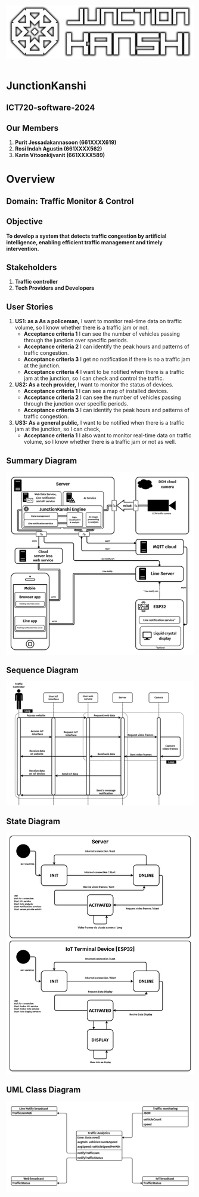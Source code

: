 <br>
<img src="https://github.com/karinzaa/JunctionKanshi/blob/main/images/JunctionKanshiLogoLandscape.png" style="display: block; margin-left: auto; margin-right: auto; width: auto;" alt="JunctionKansh Logo">
</br>

# JunctionKanshi
## ICT720-software-2024
## Our Members
1. **Purit Jessadakannasoon (661XXXX619)**
2. **Rosi Indah Agustin (661XXXX562)**
3. **Karin Vitoonkijvanit (661XXXX589)**

# Overview     
## Domain: Traffic Monitor & Control

## Objective
**To develop a system that detects traffic congestion by artificial intelligence, enabling efficient traffic management and timely intervention.**

## Stakeholders
1. **Traffic controller**
2. **Tech Providers and Developers**

## User Stories
1. **US1: as a As a policeman,** I want to monitor real-time data on traffic volume, so I know whether there is a traffic jam or not.
   - **Acceptance criteria 1** I can see the number of vehicles passing through the junction over specific periods.
   - **Acceptance criteria 2** I can identify the peak hours and patterns of traffic congestion.
   - **Acceptance criteria 3** I get no notification if there is no a traffic jam at the junction.
   - **Acceptance criteria 4** I want to be notified when there is a traffic jam at the junction, so I can check and control the traffic.
2. **US2: As a tech provider,** I want to monitor the status of devices.
   - **Acceptance criteria 1** I can see a map of installed devices.
   - **Acceptance criteria 2** I can see the number of vehicles passing through the junction over specific periods.
   - **Acceptance criteria 3** I can identify the peak hours and patterns of traffic congestion.
3. **US3: As a general public,** I want to be notified when there is a traffic jam at the junction, so I can check,
   - **Acceptance criteria 1** I also want to monitor real-time data on traffic volume, so I know whether there is a traffic jam or not as well.

## Summary Diagram
<img align="center" src="https://github.com/karinzaa/JunctionKanshi/blob/main/images/JunctionKanshiDiagram.png"></img>

## Sequence Diagram
<img align="center" src="https://github.com/karinzaa/JunctionKanshi/blob/main/images/sequence_diagram.png"></img>

## State Diagram
<img align="center" src="https://github.com/karinzaa/JunctionKanshi/blob/main/images/state_diagram.png"></img>

## UML Class Diagram
<img align="center" src="https://github.com/karinzaa/JunctionKanshi/blob/main/images/UMLClassDiagram.png"></img>
